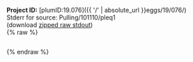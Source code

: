 **Project ID:** [plumID:19.076]({{ '/' | absolute_url }}eggs/19/076/)  
Stderr for source:  Pulling/101110/pleq1   
(download [zipped raw stdout](pleq1.plumed.stdout.txt.zip))  
{% raw %}
<pre>
</pre>
{% endraw %}
